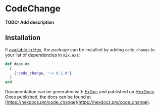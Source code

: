 # CodeChange

**TODO: Add description**

## Installation

If [available in Hex](https://hex.pm/docs/publish), the package can be installed
by adding `code_change` to your list of dependencies in `mix.exs`:

```elixir
def deps do
  [
    {:code_change, "~> 0.1.0"}
  ]
end
```

Documentation can be generated with [ExDoc](https://github.com/elixir-lang/ex_doc)
and published on [HexDocs](https://hexdocs.pm). Once published, the docs can
be found at [https://hexdocs.pm/code_change](https://hexdocs.pm/code_change).

